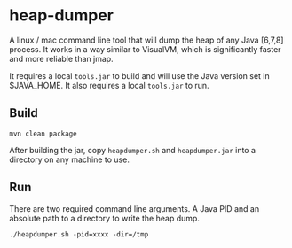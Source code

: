 # heap-dumper

A linux / mac command line tool that will dump the heap of any Java [6,7,8] process. It works in a way similar to VisualVM, which is significantly faster and more reliable than jmap.

It requires a local `tools.jar` to build and will use the Java version set in $JAVA_HOME. It also requires a local `tools.jar` to run.

## Build

`mvn clean package`

After building the jar, copy `heapdumper.sh` and `heapdumper.jar` into a directory on any machine to use.

## Run

There are two required command line arguments. A Java PID and an absolute path to a directory to write the heap dump.

`./heapdumper.sh -pid=xxxx -dir=/tmp`
